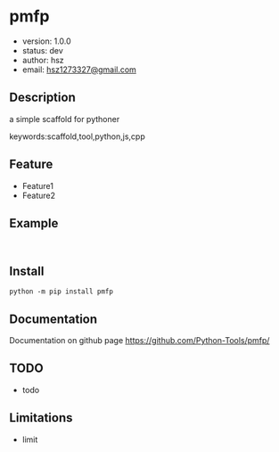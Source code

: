 
# pmfp

+ version: 1.0.0
+ status: dev
+ author: hsz
+ email: hsz1273327@gmail.com

## Description

a simple scaffold for pythoner


keywords:scaffold,tool,python,js,cpp

## Feature

+ Feature1
+ Feature2

## Example

```


````

## Install

`python -m pip install pmfp`


## Documentation

Documentation on github page <https://github.com/Python-Tools/pmfp/>



## TODO

+ todo

## Limitations

+ limit

